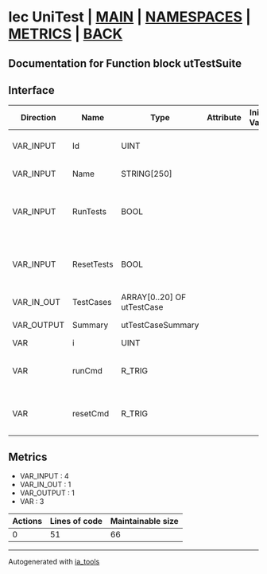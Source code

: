 # Iec UniTest | [MAIN] | [NAMESPACES] | [METRICS] | [BACK]  

## Documentation for Function block utTestSuite  

## Interface  

| Direction | Name | Type | Attribute | Initial Value | Documentation |
| --------- | ---- | ---- | --------- | ------------- | ------------- |
| VAR_INPUT | Id | UINT |  |  | Id of the test object. Must be unique number |  
| VAR_INPUT | Name | STRING[250] |  |  | Name of the test object |  
| VAR_INPUT | RunTests | BOOL |  |  | Starts all tests that are in setup state. Sets state to running. |  
| VAR_INPUT | ResetTests | BOOL |  |  | Sets state to setup on test cases that are ut_PASSED or ut_FAILED. |  
| VAR_IN_OUT | TestCases | ARRAY[0..20] OF utTestCase |  |  | Array of test case definition |  
| VAR_OUTPUT | Summary | utTestCaseSummary |  |  | Summary of the test results |  
| VAR | i | UINT |  |  | Iterator variable |  
| VAR | runCmd | R_TRIG |  |  | Trigger to prevent constant run commands |  
| VAR | resetCmd | R_TRIG |  |  | Trigger to prevent constant reset commands |  


## Metrics  

- VAR_INPUT : 4
- VAR_IN_OUT : 1
- VAR_OUTPUT : 1
- VAR : 3

| Actions | Lines of code | Maintainable size |
| ------- | ------------- | ----------------- |
| 0 | 51 | 66 |

---
Autogenerated with [ia_tools](https://github.com/tkucic/ia_tools)  

[MAIN]: ../../../../index.md
[NAMESPACES]: ../../nsList.md
[METRICS]: ../../../metrics.md
[BACK]: ../nsMain.md
